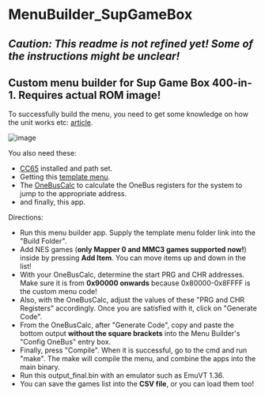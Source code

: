 # MenuBuilder_SupGameBox

## *Caution: This readme is not refined yet! Some of the instructions might be unclear!*

## Custom menu builder for Sup Game Box 400-in-1. Requires actual ROM image!

To successfully build the menu, you need to get some knowledge on how the unit works etc: [article](https://nyh-workshop.github.io/Custom-ROM-Sup-Game-Box-400in1/).

![image](https://github.com/user-attachments/assets/38b81606-8157-4644-a5c4-743f39a1f476)

You also need these:
- [CC65](https://cc65.github.io/) installed and path set.
- Getting this [template menu](https://github.com/nyh-workshop/CustomMenu_Sup400in1).
- The [OneBusCalc](https://github.com/nyh-workshop/OneBusCalc) to calculate the OneBus registers for the system to jump to the appropriate address.
- and finally, this app.

Directions:
- Run this menu builder app. Supply the template menu folder link into the "Build Folder".
- Add NES games (**only Mapper 0 and MMC3 games supported now!**) inside by pressing **Add Item**. You can move items up and down in the list!
- With your OneBusCalc, determine the start PRG and CHR addresses. Make sure it is from **0x90000 onwards** because 0x80000-0x8FFFF is the custom menu code!
- Also, with the OneBusCalc, adjust the values of these "PRG and CHR Registers" accordingly. Once you are satisfied with it, click on "Generate Code".
- From the OneBusCalc, after "Generate Code", copy and paste the bottom output **without the square brackets** into the Menu Builder's "Config OneBus" entry box.
- Finally, press "Compile". When it is successful, go to the cmd and run "make". The make will compile the menu, and combine the apps into the main binary.
- Run this output_final.bin with an emulator such as EmuVT 1.36.
- You can save the games list into the **CSV file**, or you can load them too!

